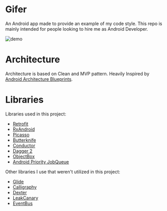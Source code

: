 # Gifer
An Android app made to provide an example of my code style. This repo is mainly intended for people looking to hire me as Android Developer.

![demo](./out.webp)

# Architecture

Architecture is based on Clean and MVP pattern. Heavily Inspired by [Android Architecture Blueprints](https://github.com/googlesamples/android-architecture/tree/todo-mvp-clean/). 

# Libraries

Libraries used in this project:

 - [Retrofit](http://square.github.io/retrofit/)
 - [RxAndroid](https://github.com/ReactiveX/RxAndroid)
 - [Picasso](http://square.github.io/picasso/)
 - [Butterknife](http://jakewharton.github.io/butterknife/)
 - [Conductor](https://github.com/bluelinelabs/Conductor)
 - [Dagger 2](https://google.github.io/dagger/)
 - [ObjectBox](https://github.com/greenrobot/ObjectBox)
 - [Android Priority JobQueue](https://github.com/yigit/android-priority-jobqueue)

Other libraries I use that weren't utilized in this project:

 - [Glide](https://github.com/bumptech/glide)
 - [Calligraphy](https://github.com/chrisjenx/Calligraphy)
 - [Dexter](https://github.com/Karumi/Dexter)
 - [LeakCanary](https://github.com/square/leakcanary)
 - [EventBus](https://github.com/greenrobot/EventBus)
